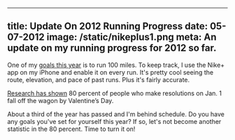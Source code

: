 ----
title: Update On 2012 Running Progress
date: 05-07-2012
image: /static/nikeplus1.png
meta: An update on my running progress for 2012 so far.
----

One of my [goals this year][1] is to run 100 miles. To keep track, I use the Nike+ app on my iPhone and enable it on every run. It's pretty cool seeing the route, elevation, and pace of past runs. Plus it's fairly accurate.

[Research has shown][2] 80 percent of people who make resolutions on Jan. 1 fall off the wagon by Valentine’s Day.

About a third of the year has passed and I'm behind schedule. Do you have any goals you've set for yourself this year? If so, let's not become another statistic in the 80 percent. Time to turn it on!

<p>
<amp-img class="pure-img center vertimg300" src="/static/nikeplus1.png"
   alt="alex le 2012 running progress nike plus miles this year"
   layout="responsive"
   width=320
   height=480></amp-img>
</p>

[1]: /blog/2012/01/05/2012-goals.html
[2]: http://www.nytimes.com/2009/01/01/fashion/01change.html?pagewanted=all

